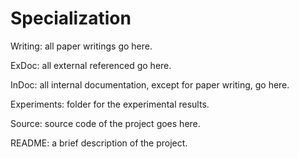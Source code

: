 # Specialization
Writing: all paper writings go here.

ExDoc: all external referenced go here.

InDoc: all internal documentation, except for paper writing, go here.

Experiments: folder for the experimental results.

Source: source code of the project goes here.

README: a brief description of the project.




